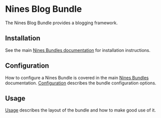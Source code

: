 Nines Blog Bundle
=================

The Nines Blog Bundle provides a blogging framework.

Installation
------------
See the main [Nines Bundles documentation](../README.md) for installation 
instructions.

Configuration
-------------

How to configure a Nines Bundle is covered in the main [Nines Bundles](../README.md)
documentation. [Configuration](config.md) describes the bundle configuration options.

Usage
-----

[Usage](usage.md) describes the layout of the bundle and how to make good use of it.

